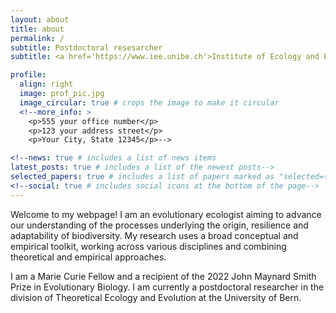 ```yaml
---
layout: about
title: about
permalink: /
subtitle: Postdoctoral resesarcher
subtitle: <a href='https://www.iee.unibe.ch'>Institute of Ecology and Evolution</a>. University of Bern.

profile:
  align: right
  image: prof_pic.jpg
  image_circular: true # crops the image to make it circular
  <!--more_info: >
    <p>555 your office number</p>
    <p>123 your address street</p>
    <p>Your City, State 12345</p>-->

<!--news: true # includes a list of news items
latest_posts: true # includes a list of the newest posts-->
selected_papers: true # includes a list of papers marked as "selected={true}"
<!--social: true # includes social icons at the bottom of the page-->
---
```


Welcome to my webpage! I am an evolutionary ecologist aiming to advance our understanding of the processes underlying the origin, resilience and adaptability of biodiversity. My research uses a broad conceptual and empirical toolkit, working across various disciplines and combining theoretical and empirical approaches.

I am a Marie Curie Fellow and a recipient of the 2022 John Maynard Smith Prize in Evolutionary Biology. I am currently a postdoctoral researcher in the division of Theoretical Ecology and Evolution at the University of Bern.
<!--Tell the world about yourself. Link to your favorite [subreddit](http://reddit.com). You can put a picture in, too. The code is already in, just name your picture `prof_pic.jpg` and put it in the `img/` folder. Put your address / P.O. box / other info right below your picture. You can also disable any of these elements by editing `profile` property of the YAML header of your `_pages/about.md`. Edit `_bibliography/papers.bib` and Jekyll will render your [publications page](/al-folio/publications/) automatically. Link to your social media connections, too. This theme is set up to use [Font Awesome icons](https://fontawesome.com/) and [Academicons](https://jpswalsh.github.io/academicons/), like the ones below. Add your Facebook, Twitter, LinkedIn, Google Scholar, or just disable all of them.-->
